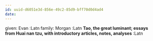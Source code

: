 ```yaml
---
id: uuid-d6051e3d-856e-49c2-85d9-bff70d0d4ad4
date: 
---
```


given: Evan  :Latn
family: Morgan :Latn
**Tao, the great luminant; essays from Huai nan tzu, with introductory articles, notes, analyses** :Latn